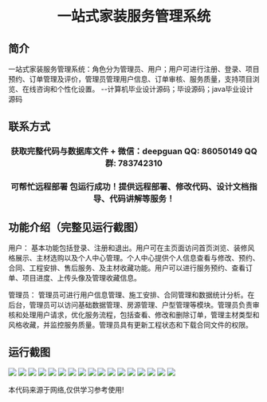 <p><h1 align="center">一站式家装服务管理系统</h1></p>

## 简介
一站式家装服务管理系统：角色分为管理员、用户；用户可进行注册、登录、项目预约、订单管理及评价，管理员管理用户信息、订单审核、服务质量，支持项目浏览、在线咨询和个性化设置。    --计算机毕业设计源码；毕设源码；java毕业设计源码


## 联系方式
<p><h3 align="center">获取完整代码与数据库文件 + 微信：deepguan QQ: 86050149 QQ群: 783742310</h3></p>
<p><h3 align="center">可帮忙远程部署 包运行成功！提供远程部署、修改代码、设计文档指导、代码讲解等服务！</h3></p>

## 功能介绍（完整见运行截图）
用户： 基本功能包括登录、注册和退出。用户可在主页面访问首页浏览、装修风格展示、主材选购以及个人中心管理。个人中心提供个人信息查看与修改、预约、合同、工程安排、售后服务、及主材收藏功能。用户可以进行服务预约、查看订单、项目进度、上传头像及管理收藏信息。

管理员： 管理员可进行用户信息管理、施工安排、合同管理和数据统计分析。在后台，管理员可以访问基础数据管理、房源管理、户型管理等模块。管理员负责审核和处理用户请求，优化服务流程，包括查看、修改和删除订单，管理主材类型和风格收藏，并监控服务质量。管理员具有更新工程状态和下载合同文件的权限。


## 运行截图
![](https://bs-1329754181.cos.ap-shanghai.myqcloud.com/spring/OneStopHomeDecorationServiceManagementSystem/img/001.jpg)
![](https://bs-1329754181.cos.ap-shanghai.myqcloud.com/spring/OneStopHomeDecorationServiceManagementSystem/img/002.jpg)
![](https://bs-1329754181.cos.ap-shanghai.myqcloud.com/spring/OneStopHomeDecorationServiceManagementSystem/img/003.jpg)
![](https://bs-1329754181.cos.ap-shanghai.myqcloud.com/spring/OneStopHomeDecorationServiceManagementSystem/img/004.jpg)
![](https://bs-1329754181.cos.ap-shanghai.myqcloud.com/spring/OneStopHomeDecorationServiceManagementSystem/img/005.jpg)
![](https://bs-1329754181.cos.ap-shanghai.myqcloud.com/spring/OneStopHomeDecorationServiceManagementSystem/img/006.jpg)
![](https://bs-1329754181.cos.ap-shanghai.myqcloud.com/spring/OneStopHomeDecorationServiceManagementSystem/img/007.jpg)
![](https://bs-1329754181.cos.ap-shanghai.myqcloud.com/spring/OneStopHomeDecorationServiceManagementSystem/img/008.jpg)
![](https://bs-1329754181.cos.ap-shanghai.myqcloud.com/spring/OneStopHomeDecorationServiceManagementSystem/img/009.jpg)
![](https://bs-1329754181.cos.ap-shanghai.myqcloud.com/spring/OneStopHomeDecorationServiceManagementSystem/img/010.jpg)
![](https://bs-1329754181.cos.ap-shanghai.myqcloud.com/spring/OneStopHomeDecorationServiceManagementSystem/img/011.jpg)
![](https://bs-1329754181.cos.ap-shanghai.myqcloud.com/spring/OneStopHomeDecorationServiceManagementSystem/img/012.jpg)
![](https://bs-1329754181.cos.ap-shanghai.myqcloud.com/spring/OneStopHomeDecorationServiceManagementSystem/img/013.jpg)
![](https://bs-1329754181.cos.ap-shanghai.myqcloud.com/spring/OneStopHomeDecorationServiceManagementSystem/img/014.jpg)
![](https://bs-1329754181.cos.ap-shanghai.myqcloud.com/spring/OneStopHomeDecorationServiceManagementSystem/img/015.jpg)
![](https://bs-1329754181.cos.ap-shanghai.myqcloud.com/spring/OneStopHomeDecorationServiceManagementSystem/img/016.jpg)
![](https://bs-1329754181.cos.ap-shanghai.myqcloud.com/spring/OneStopHomeDecorationServiceManagementSystem/img/017.jpg)

<p>本代码来源于网络,仅供学习参考使用!</p>

